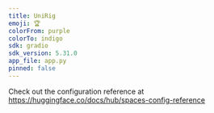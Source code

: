 ```yaml
---
title: UniRig
emoji: 🏆
colorFrom: purple
colorTo: indigo
sdk: gradio
sdk_version: 5.31.0
app_file: app.py
pinned: false
---
```


Check out the configuration reference at https://huggingface.co/docs/hub/spaces-config-reference